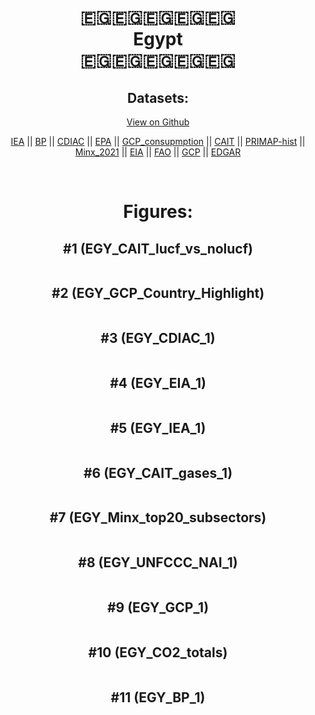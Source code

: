 
<center>
<h1 align="center">
🇪🇬🇪🇬🇪🇬🇪🇬🇪🇬
<br>
Egypt
<br>
🇪🇬🇪🇬🇪🇬🇪🇬🇪🇬
</h1>
<h2>Datasets:</h2>
<p><a href="https://github.com/dquintani/GreenhouseData/tree/master/country_data/EGY_Egypt/data">View on Github</a>
<br></p><p><a href="data/EGY_IEA.csv">IEA</a> || <a href="data/EGY_BP.csv">BP</a> || <a href="data/EGY_CDIAC.csv">CDIAC</a> || <a href="data/EGY_EPA.csv">EPA</a> || <a href="data/EGY_GCP_consupmption.csv">GCP_consupmption</a> || <a href="data/EGY_CAIT.csv">CAIT</a> || <a href="data/EGY_PRIMAP-hist.csv">PRIMAP-hist</a> || <a href="data/EGY_Minx_2021.csv">Minx_2021</a> || <a href="data/EGY_EIA.csv">EIA</a> || <a href="data/EGY_FAO.csv">FAO</a> || <a href="data/EGY_GCP.csv">GCP</a> || <a href="data/EGY_EDGAR.csv">EDGAR</a></p><p><br></p>
<h1>Figures:</h1><h2>#1 (EGY_CAIT_lucf_vs_nolucf)</h2>
<p><img alt="" src="figures/EGY_CAIT_lucf_vs_nolucf.png" /></p><h2>#2 (EGY_GCP_Country_Highlight)</h2>
<p><img alt="" src="figures/EGY_GCP_Country_Highlight.png" /></p><h2>#3 (EGY_CDIAC_1)</h2>
<p><img alt="" src="figures/EGY_CDIAC_1.png" /></p><h2>#4 (EGY_EIA_1)</h2>
<p><img alt="" src="figures/EGY_EIA_1.png" /></p><h2>#5 (EGY_IEA_1)</h2>
<p><img alt="" src="figures/EGY_IEA_1.png" /></p><h2>#6 (EGY_CAIT_gases_1)</h2>
<p><img alt="" src="figures/EGY_CAIT_gases_1.png" /></p><h2>#7 (EGY_Minx_top20_subsectors)</h2>
<p><img alt="" src="figures/EGY_Minx_top20_subsectors.png" /></p><h2>#8 (EGY_UNFCCC_NAI_1)</h2>
<p><img alt="" src="figures/EGY_UNFCCC_NAI_1.png" /></p><h2>#9 (EGY_GCP_1)</h2>
<p><img alt="" src="figures/EGY_GCP_1.png" /></p><h2>#10 (EGY_CO2_totals)</h2>
<p><img alt="" src="figures/EGY_CO2_totals.png" /></p><h2>#11 (EGY_BP_1)</h2>
<p><img alt="" src="figures/EGY_BP_1.png" /></p>